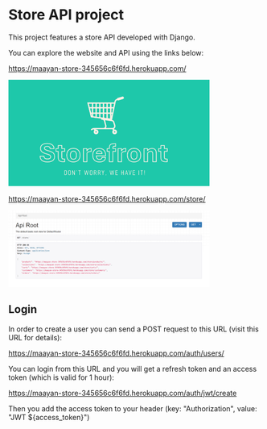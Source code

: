 # Store API project

This project features a store API developed with Django.

You can explore the website and API using the links below:

https://maayan-store-345656c6f6fd.herokuapp.com/

<img src="https://github.com/MaayanBah/storefront/blob/ebdf53b7b3f79f52621c6690bd41ee4fde2e9d38/github_images/homepage.png" alt="Image Alt Text" width="400"/>

https://maayan-store-345656c6f6fd.herokuapp.com/store/

<img src="https://github.com/MaayanBah/storefront/blob/ebdf53b7b3f79f52621c6690bd41ee4fde2e9d38/github_images/store.png" alt="Image Alt Text" width="400"/>

## Login

In order to create a user you can send a POST request to this URL (visit this URL for details):

https://maayan-store-345656c6f6fd.herokuapp.com/auth/users/

You can login from this URL and you will get a refresh token and an access token (which is valid for 1 hour):

https://maayan-store-345656c6f6fd.herokuapp.com/auth/jwt/create

Then you add the access token to your header (key: "Authorization", value: "JWT ${access_token}")
